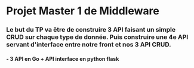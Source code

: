 # Projet Master 1 de Middleware

### Le but du TP va être de construire 3 API faisant un simple CRUD sur chaque type de donnée. Puis construire une 4e API servant d'interface entre notre front et nos 3 API CRUD.
####  - 3 API en Go + API interface en python flask
